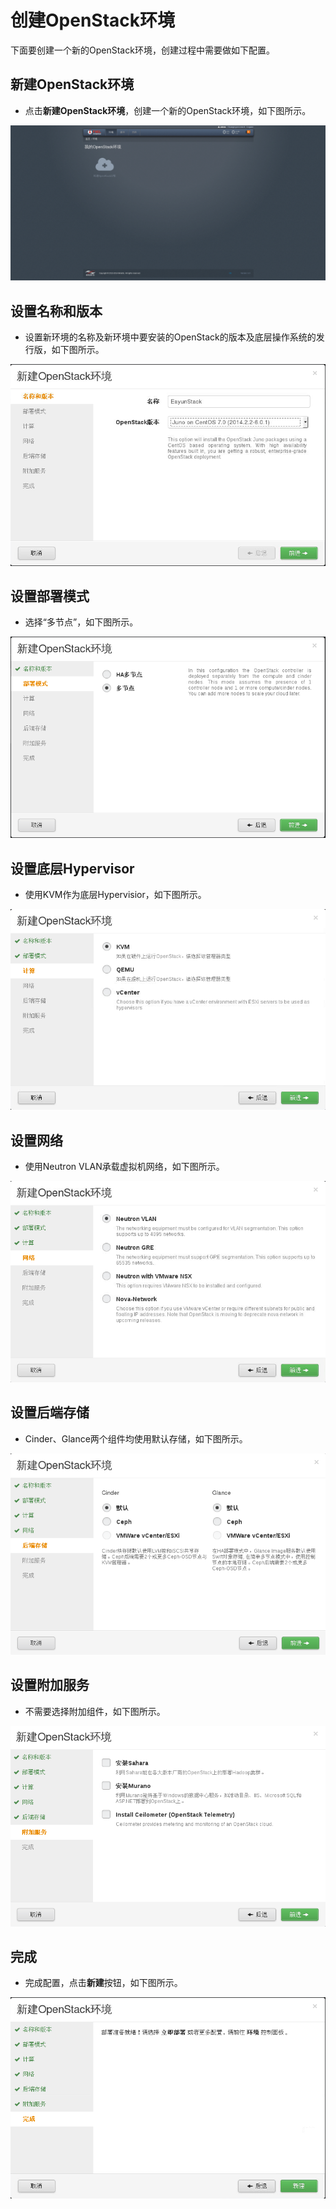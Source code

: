# 创建OpenStack环境

下面要创建一个新的OpenStack环境，创建过程中需要做如下配置。

## 新建OpenStack环境

* 点击**新建OpenStack环境**，创建一个新的OpenStack环境，如下图所示。

 ![openstack_install_421](../images/openstack_install_421.png)

## 设置名称和版本

* 设置新环境的名称及新环境中要安装的OpenStack的版本及底层操作系统的发行版，如下图所示。

 ![openstack_install_422](../images/openstack_install_422.png)

## 设置部署模式

* 选择“多节点”，如下图所示。

 ![openstack_install_423](../images/openstack_install_423.png)

## 设置底层Hypervisor

* 使用KVM作为底层Hypervisior，如下图所示。

 ![openstack_install_424](../images/openstack_install_424.png)

## 设置网络

* 使用Neutron VLAN承载虚拟机网络，如下图所示。

 ![openstack_install_425](../images/openstack_install_425.png)

## 设置后端存储

* Cinder、Glance两个组件均使用默认存储，如下图所示。

 ![openstack_install_426](../images/openstack_install_426.png)

## 设置附加服务

* 不需要选择附加组件，如下图所示。

 ![openstack_install_427](../images/openstack_install_427.png)

## 完成

* 完成配置，点击**新建**按钮，如下图所示。

 ![openstack_install_428](../images/openstack_install_428.png)
